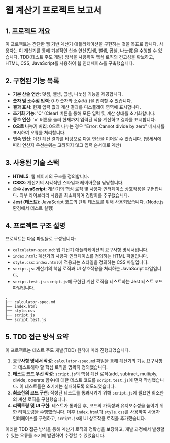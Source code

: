 # 웹 계산기 프로젝트 보고서

## 1. 프로젝트 개요
이 프로젝트는 간단한 웹 기반 계산기 애플리케이션을 구현하는 것을 목표로 합니다. 사용자는 이 계산기를 통해 기본적인 산술 연산(덧셈, 뺄셈, 곱셈, 나눗셈)을 수행할 수 있습니다. TDD(테스트 주도 개발) 방식을 사용하여 핵심 로직의 견고성을 확보하고, HTML, CSS, JavaScript를 사용하여 웹 인터페이스를 구축했습니다.

## 2. 구현된 기능 목록

-   **기본 산술 연산**: 덧셈, 뺄셈, 곱셈, 나눗셈 기능을 제공합니다.
-   **숫자 및 소수점 입력**: 0-9 숫자와 소수점(.)을 입력할 수 있습니다.
-   **결과 표시**: 현재 입력 값과 계산 결과를 디스플레이 영역에 표시합니다.
-   **초기화 기능**: 'C' (Clear) 버튼을 통해 모든 입력 및 계산 상태를 초기화합니다.
-   **등호 연산**: '=' 버튼을 눌러 현재까지 입력된 식을 계산하고 결과를 표시합니다.
-   **0으로 나누기 처리**: 0으로 나누는 경우 "Error: Cannot divide by zero" 메시지를 표시하여 오류를 처리합니다.
-   **연속 연산**: 이전 계산 결과를 바탕으로 다음 연산을 이어갈 수 있습니다. (명세서에 따라 연산자 우선순위는 고려하지 않고 입력 순서대로 계산)

## 3. 사용된 기술 스택

-   **HTML5**: 웹 페이지의 구조를 정의합니다.
-   **CSS3**: 계산기의 시각적인 스타일과 레이아웃을 담당합니다.
-   **순수 JavaScript**: 계산기의 핵심 로직 및 사용자 인터페이스 상호작용을 구현합니다. 외부 라이브러리 사용을 최소화하여 경량화를 추구했습니다.
-   **Jest (테스트)**: JavaScript 코드의 단위 테스트를 위해 사용되었습니다. (Node.js 환경에서 테스트 실행)

## 4. 프로젝트 구조 설명

프로젝트는 다음 파일들로 구성됩니다:

-   `calculator-spec.md`: 웹 계산기 애플리케이션의 요구사항 명세서입니다.
-   `index.html`: 계산기의 사용자 인터페이스를 정의하는 HTML 파일입니다.
-   `style.css`: `index.html`에 적용되는 스타일을 정의하는 CSS 파일입니다.
-   `script.js`: 계산기의 핵심 로직과 UI 상호작용을 처리하는 JavaScript 파일입니다.
-   `script.test.js`: `script.js`에 구현된 계산 로직을 테스트하는 Jest 테스트 코드 파일입니다.

```
.
├── calculator-spec.md
├── index.html
├── style.css
├── script.js
└── script.test.js
```

## 5. TDD 접근 방식 요약

이 프로젝트는 테스트 주도 개발(TDD) 원칙에 따라 진행되었습니다.

1.  **요구사항 명세서 작성**: `calculator-spec.md` 파일을 통해 계산기의 기능 요구사항과 테스트해야 할 핵심 로직을 명확히 정의했습니다.
2.  **테스트 코드 우선 작성**: `script.js`의 핵심 계산 로직(add, subtract, multiply, divide, operate 함수)에 대한 테스트 코드를 `script.test.js`에 먼저 작성했습니다. 이 테스트들은 초기에는 실패하도록 의도되었습니다.
3.  **최소한의 코드 구현**: 작성된 테스트를 통과시키기 위해 `script.js`에 필요한 최소한의 계산 로직을 구현했습니다.
4.  **리팩토링 및 UI 구현**: 테스트가 통과된 후, 코드의 가독성과 유지보수성을 높이기 위한 리팩토링을 수행했습니다. 이후 `index.html`과 `style.css`를 사용하여 사용자 인터페이스를 구현하고, `script.js`에 UI 상호작용 로직을 추가했습니다.

이러한 TDD 접근 방식을 통해 계산기 로직의 정확성을 보장하고, 개발 과정에서 발생할 수 있는 오류를 조기에 발견하여 수정할 수 있었습니다.
